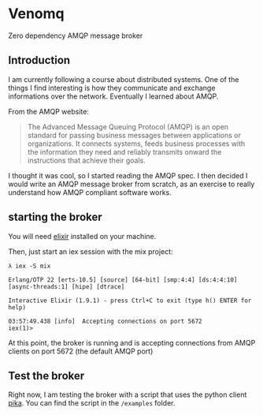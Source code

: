 # Venomq
Zero dependency AMQP message broker

## Introduction
I am currently following a course about distributed systems. One of the things I find
interesting is how they communicate and exchange informations over the network.
Eventually I learned about AMQP.

From the AMQP website:
> The Advanced Message Queuing Protocol (AMQP) is an open standard for passing business messages between applications or organizations.  It connects systems, feeds business processes with the information they need and reliably transmits onward the instructions that achieve their goals.

I thought it was cool, so I started reading the AMQP spec.
I then decided I would write an AMQP message broker from scratch, as an exercise to really understand how AMQP compliant
software works.

## starting the broker
You will need [elixir](https://elixir-lang.org/install.html) installed on your machine.

Then, just start an iex session with the mix project:
```
λ iex -S mix

Erlang/OTP 22 [erts-10.5] [source] [64-bit] [smp:4:4] [ds:4:4:10] [async-threads:1] [hipe] [dtrace]

Interactive Elixir (1.9.1) - press Ctrl+C to exit (type h() ENTER for help)

03:57:49.438 [info]  Accepting connections on port 5672
iex(1)>
```

At this point, the broker is running and is accepting connections from AMQP clients on
port 5672 (the default AMQP port)

## Test the broker
Right now, I am testing the broker with a script that uses the python client [pika](https://github.com/pika/pika).
You can find the script in the `/examples` folder.
